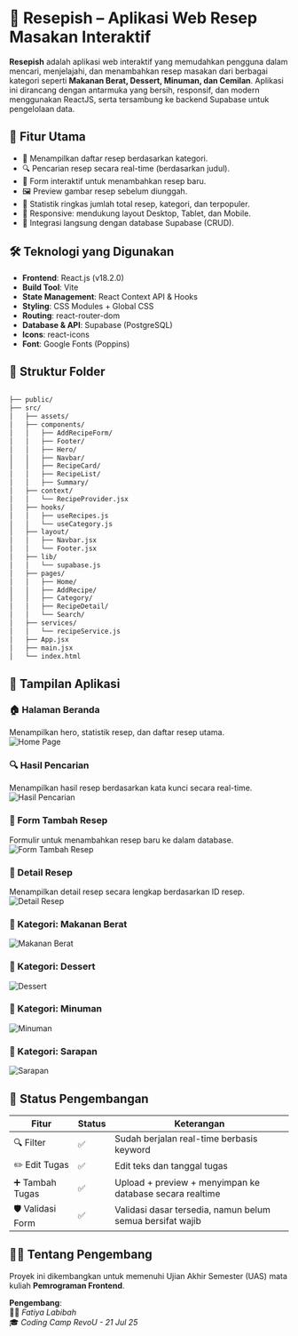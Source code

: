 # 🥘 Resepish – Aplikasi Web Resep Masakan Interaktif

**Resepish** adalah aplikasi web interaktif yang memudahkan pengguna dalam mencari, menjelajahi, dan menambahkan resep masakan dari berbagai kategori seperti **Makanan Berat, Dessert, Minuman, dan Cemilan**. Aplikasi ini dirancang dengan antarmuka yang bersih, responsif, dan modern menggunakan ReactJS, serta tersambung ke backend Supabase untuk pengelolaan data.

## 🚀 Fitur Utama

- 📂 Menampilkan daftar resep berdasarkan kategori.
- 🔍 Pencarian resep secara real-time (berdasarkan judul).
- 📝 Form interaktif untuk menambahkan resep baru.
- 🖼️ Preview gambar resep sebelum diunggah.
- 🧮 Statistik ringkas jumlah total resep, kategori, dan terpopuler.
- 📱 Responsive: mendukung layout Desktop, Tablet, dan Mobile.
- 🔁 Integrasi langsung dengan database Supabase (CRUD).

## 🛠️ Teknologi yang Digunakan

- **Frontend**: React.js (v18.2.0)
- **Build Tool**: Vite
- **State Management**: React Context API & Hooks
- **Styling**: CSS Modules + Global CSS
- **Routing**: react-router-dom
- **Database & API**: Supabase (PostgreSQL)
- **Icons**: react-icons
- **Font**: Google Fonts (Poppins)

## 📂 Struktur Folder

```bash

├── public/
├── src/
│   ├── assets/
│   ├── components/
│   │   ├── AddRecipeForm/
│   │   ├── Footer/
│   │   ├── Hero/
│   │   ├── Navbar/
│   │   ├── RecipeCard/
│   │   ├── RecipeList/
│   │   ├── Summary/
│   ├── context/
│   │   └── RecipeProvider.jsx
│   ├── hooks/
│   │   ├── useRecipes.js
│   │   └── useCategory.js
│   ├── layout/
│   │   ├── Navbar.jsx
│   │   └── Footer.jsx
│   ├── lib/
│   │   └── supabase.js
│   ├── pages/
│   │   ├── Home/
│   │   ├── AddRecipe/
│   │   ├── Category/
│   │   ├── RecipeDetail/
│   │   └── Search/
│   ├── services/
│   │   └── recipeService.js
│   ├── App.jsx
│   ├── main.jsx
│   └── index.html
```

## 📸 Tampilan Aplikasi

### 🏠 Halaman Beranda  
Menampilkan hero, statistik resep, dan daftar resep utama.  
![Home Page](screenshot/home-page.png)

### 🔍 Hasil Pencarian  
Menampilkan hasil resep berdasarkan kata kunci secara real-time.  
![Hasil Pencarian](screenshot/hasil-pencarian.png)

### 📝 Form Tambah Resep  
Formulir untuk menambahkan resep baru ke dalam database.  
![Form Tambah Resep](screenshot/form-tambah-resep.png)

### 🍲 Detail Resep  
Menampilkan detail resep secara lengkap berdasarkan ID resep.  
![Detail Resep](screenshot/detail-page.png)

### 🍛 Kategori: Makanan Berat  
![Makanan Berat](screenshot/kategori-makanan-berat.png)

### 🍮 Kategori: Dessert  
![Dessert](screenshot/kategori-dessert.png)

### 🥤 Kategori: Minuman  
![Minuman](screenshot/kategori-minuman.png)

### 🍳 Kategori: Sarapan  
![Sarapan](screenshot/kategori-sarapan.png)


## 🧪 Status Pengembangan
| Fitur               | Status | Keterangan                                                  |
|---------------------|--------|-------------------------------------------------------------|
| 🔍 Filter           | ✅    | Sudah berjalan real-time berbasis keyword                   |
| ✏️ Edit Tugas       | ✅    | Edit teks dan tanggal tugas                                 |
| ➕ Tambah Tugas     | ✅    | Upload + preview + menyimpan ke database secara realtime    |
| 🛡️ Validasi Form    | ✅    | Validasi dasar tersedia, namun belum semua bersifat wajib   |

## 👩‍💻 Tentang Pengembang

Proyek ini dikembangkan untuk memenuhi Ujian Akhir Semester (UAS) mata kuliah **Pemrograman Frontend**.

**Pengembang**:  
🧑‍💻 *Fatiya Labibah*  
🎓  *Coding Camp RevoU - 21 Jul 25*  

